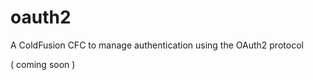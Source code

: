 oauth2
======

A ColdFusion CFC to manage authentication using the OAuth2 protocol


( coming soon )